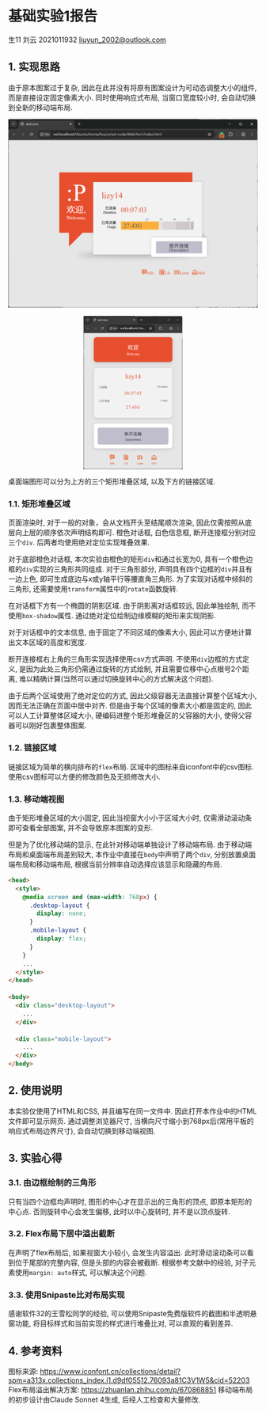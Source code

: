# 基础实验1报告
生11 刘云 2021011932 liuyun_2002@outlook.com

## 1. 实现思路
由于原本图案过于复杂, 因此在此并没有将原有图案设计为可动态调整大小的组件, 而是直接设定固定像素大小. 同时使用响应式布局, 当窗口宽度较小时, 会自动切换到全新的移动端布局.

![桌面端](./fig/desktop.png)

<img src="./fig/mobile.png" alt="移动端" style="display:block; margin:auto; width:200px"/>

桌面端图形可以分为上方的三个矩形堆叠区域, 以及下方的链接区域.

### 1.1. 矩形堆叠区域
页面渲染时, 对于一般的对象，会从文档开头至结尾顺次渲染, 因此仅需按照从底层向上层的顺序依次声明结构即可. 橙色对话框, 白色信息框, 断开连接框分别对应三个`div`. 后两者均使用绝对定位实现堆叠效果.

对于底部橙色对话框, 本次实验由橙色的矩形`div`和通过长宽为0, 具有一个橙色边框的`div`实现的三角形共同组成. 对于三角形部分, 声明具有四个边框的`div`并且有一边上色, 即可生成底边与x或y轴平行等腰直角三角形. 为了实现对话框中倾斜的三角形, 还需要使用`transform`属性中的`rotate`函数旋转.

在对话框下方有一个椭圆的阴影区域. 由于阴影离对话框较远, 因此单独绘制, 而不使用`box-shadow`属性. 通过绝对定位绘制边缘模糊的矩形来实现阴影.

对于对话框中的文本信息, 由于固定了不同区域的像素大小, 因此可以方便地计算出文本区域的高度和宽度.

断开连接框右上角的三角形实现选择使用csv方式声明. 不使用`div`边框的方式定义, 是因为此处三角形仍需通过旋转的方式绘制, 并且需要位移中心点根号2个距离, 难以精确计算(当然可以通过切换旋转中心的方式解决这个问题).

由于后两个区域使用了绝对定位的方式, 因此父级容器无法直接计算整个区域大小, 因而无法正确在页面中居中对齐. 但是由于每个区域的像素大小都是固定的, 因此可以人工计算整体区域大小, 硬编码进整个矩形堆叠区的父容器的大小, 使得父容器可以刚好包裹整体图案.


### 1.2. 链接区域
链接区域为简单的横向排布的`flex`布局. 区域中的图标来自iconfont中的csv图标. 使用csv图标可以方便的修改颜色及无损修改大小.


### 1.3. 移动端视图
由于矩形堆叠区域的大小固定, 因此当视窗大小小于区域大小时, 仅需滑动滚动条即可查看全部图案, 并不会导致原本图案的变形.

但是为了优化移动端的显示, 在此针对移动端单独设计了移动端布局. 由于移动端布局和桌面端布局差别较大, 本作业中直接在`body`中声明了两个`div`, 分别放置桌面端布局和移动端布局, 根据当前分辨率自动选择应该显示和隐藏的布局.

```html
<head>
  <style>
    @media screen and (max-width: 768px) {
      .desktop-layout {
        display: none;
      }
      .mobile-layout {
        display: flex;
      }
    }
    ...
  </style>
</head>

<body>
  <div class="desktop-layout">
    ...
  </div>

  <div class="mobile-layout">
    ...
  </div>
</body>
```


## 2. 使用说明
本实验仅使用了HTML和CSS, 并且编写在同一文件中. 因此打开本作业中的HTML文件即可显示网页. 通过调整浏览器尺寸, 当横向尺寸缩小到768px后(常用平板的响应式布局边界尺寸), 会自动切换到移动端视图.

## 3. 实验心得

### 3.1. 由边框绘制的三角形
只有当四个边框均声明时, 图形的中心才在显示出的三角形的顶点, 即原本矩形的中心点. 否则旋转中心会发生偏移, 此时以中心旋转时, 并不是以顶点旋转.

### 3.2. Flex布局下居中溢出截断
在声明了flex布局后, 如果视窗大小较小, 会发生内容溢出. 此时滑动滚动条可以看到位于尾部的完整内容, 但是头部的内容会被截断. 根据参考文献中的经验, 对子元素使用`margin: auto`样式, 可以解决这个问题.

### 3.3. 使用Snipaste比对布局实现
感谢软件32的王雪松同学的经验, 可以使用Snipaste免费版软件的截图和半透明悬窗功能, 将目标样式和当前实现的样式进行堆叠比对, 可以直观的看到差异.

## 4. 参考资料
图标来源: https://www.iconfont.cn/collections/detail?spm=a313x.collections_index.i1.d9df05512.76093a81C3V1W5&cid=52203
Flex布局溢出解决方案: https://zhuanlan.zhihu.com/p/670868851
移动端布局的初步设计由Claude Sonnet 4生成, 后经人工检查和大量修改.
